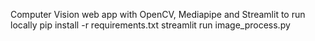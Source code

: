 
Computer Vision web app with OpenCV, Mediapipe and Streamlit
to run locally
pip install -r requirements.txt 
streamlit run image_process.py
